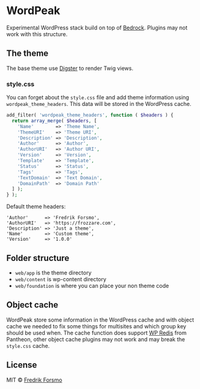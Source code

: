 # WordPeak

Experimental WordPress stack build on top of [Bedrock](https://github.com/roots/bedrock). Plugins may not work with this structure.

## The theme

The base theme use [Digster](https://github.com/frozzare/wp-digster) to render Twig views.

### style.css

You can forget about the `style.css` file and add theme information using `wordpeak_theme_headers`. This data will be stored in the WordPress cache.

```php
add_filter( 'wordpeak_theme_headers', function ( $headers ) {
  return array_merge( $headers, [
    'Name'        => 'Theme Name',
    'ThemeURI'    => 'Theme URI',
    'Description' => 'Description',
    'Author'      => 'Author',
    'AuthorURI'   => 'Author URI',
    'Version'     => 'Version',
    'Template'    => 'Template',
    'Status'      => 'Status',
    'Tags'        => 'Tags',
    'TextDomain'  => 'Text Domain',
    'DomainPath'  => 'Domain Path'
  ] );
} );
```

Default theme headers:

```
'Author'      => 'Fredrik Forsmo',
'AuthorURI'   => 'https://frozzare.com',
'Description' => 'Just a theme',
'Name'        => 'Custom theme',
'Version'     => '1.0.0'
```

## Folder structure

- `web/app` is the theme directory
- `web/content` is wp-content directory
- `web/foundation` is where you can place your non theme code

## Object cache

WordPeak store some information in the WordPress cache and with object cache we needed to fix some things for multisites and which group key should be used when. The cache function does support [WP Redis](https://github.com/pantheon-systems/wp-redis) from Pantheon, other object cache plugins may not work and may break the `style.css` cache.

## License

MIT © [Fredrik Forsmo](https://github.com/frozzare)

